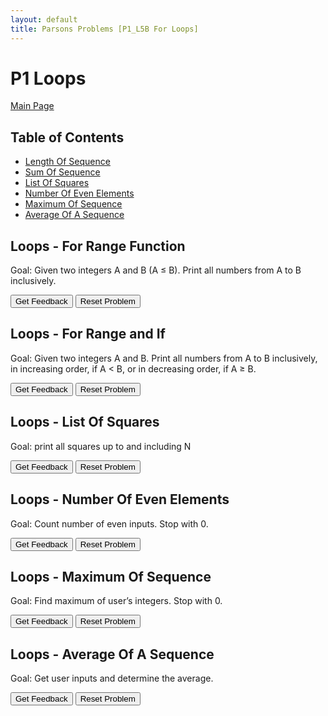 ```yaml
---
layout: default
title: Parsons Problems [P1_L5B For Loops]
---
```


# P1 Loops

[Main Page](/Parson-Problems/index.html)

## Table of Contents

- [Length Of Sequence](#loops---length-of-sequence)
- [Sum Of Sequence](#loops---sum-of-sequence)
- [List Of Squares](#loops---list-of-squares)
- [Number Of Even Elements](#loops---number-of-even-elements)
- [Maximum Of Sequence](#loops---maximum-of-sequence)
- [Average Of A Sequence](#loops---average-of-a-sequence)

## Loops - For Range Function

Goal: Given two integers A and B (A ≤ B). Print all numbers from A to B inclusively.

<div id="Loops_For_Range_Function-sortableTrash" class="sortable-code"></div> 
<div id="Loops_For_Range_Function-sortable" class="sortable-code"></div> 
<div style="clear:both;"></div> 
<p> 
    <input id="Loops_For_Range_Function-feedbackLink" value="Get Feedback" type="button" /> 
    <input id="Loops_For_Range_Function-newInstanceLink" value="Reset Problem" type="button" /> 
</p> 
<script type="text/javascript"> 
(function(){
  var initial = 
    "start = int(input('Start: '))\n" +
    "stop = int(input('Stop: '))\n" +
    "nums = range(start, stop + 1 )\n" +
    "for i in nums :\n" +
    "    print(i)";
  var parsonsPuzzle = new ParsonsWidget({
    "sortableId": "Loops_For_Range_Function-sortable",
    "max_wrong_lines": 10,
    "grader": ParsonsWidget._graders.LineBasedGrader,
    "exec_limit": 2500,
    "can_indent": true,
    "x_indent": 50,
    "lang": "en",
    "show_feedback": true
  });
  parsonsPuzzle.init(initial);
  parsonsPuzzle.shuffleLines();
  $("#Loops_For_Range_Function-newInstanceLink").click(function(event){ 
      event.preventDefault(); 
      parsonsPuzzle.shuffleLines(); 
  }); 
  $("#Loops_For_Range_Function-feedbackLink").click(function(event){ 
      event.preventDefault(); 
      parsonsPuzzle.getFeedback(); 
  }); 
})(); 
</script>

## Loops - For Range and If

Goal: Given two integers A and B. Print all numbers from A to B inclusively, in increasing order, if A < B, or in decreasing order, if A ≥ B.

<div id="Loops_ForRangeAndIf-sortableTrash" class="sortable-code"></div> 
<div id="Loops_ForRangeAndIf-sortable" class="sortable-code"></div> 
<div style="clear:both;"></div> 
<p> 
    <input id="Loops_ForRangeAndIf-feedbackLink" value="Get Feedback" type="button" /> 
    <input id="Loops_ForRangeAndIf-newInstanceLink" value="Reset Problem" type="button" /> 
</p> 
<script type="text/javascript"> 
(function(){
  var initial = "start = int(input('Start: '))\n" +
    "stop = int(input('Stop: '))\n" +
    "if start < stop: #go up\n" +
    "    nums = range(start, stop+1)\n" +
    "else: #go down\n" +
    "    nums = range(start, stop-1, -1 )\n" +
    "for i in nums:\n" +
    "    print(i)";
  var parsonsPuzzle = new ParsonsWidget({
    "sortableId": "Loops_ForRangeAndIf-sortable",
    "max_wrong_lines": 10,
    "grader": ParsonsWidget._graders.LineBasedGrader,
    "exec_limit": 2500,
    "can_indent": true,
    "x_indent": 50,
    "lang": "en",
    "show_feedback": true
  });
  parsonsPuzzle.init(initial);
  parsonsPuzzle.shuffleLines();
  $("#Loops_ForRangeAndIf-newInstanceLink").click(function(event){ 
      event.preventDefault(); 
      parsonsPuzzle.shuffleLines(); 
  }); 
  $("#Loops_ForRangeAndIf-feedbackLink").click(function(event){ 
      event.preventDefault(); 
      parsonsPuzzle.getFeedback(); 
  }); 
})(); 
</script>

## Loops - List Of Squares

Goal: print all squares up to and including N

<div id="Loops_ListOfSquares-sortableTrash" class="sortable-code"></div> 
<div id="Loops_ListOfSquares-sortable" class="sortable-code"></div> 
<div style="clear:both;"></div> 
<p> 
    <input id="Loops_ListOfSquares-feedbackLink" value="Get Feedback" type="button" /> 
    <input id="Loops_ListOfSquares-newInstanceLink" value="Reset Problem" type="button" /> 
</p> 
<script type="text/javascript"> 
(function(){
  var initial = "N = int(input()) \n" +
    "num = 1\n" +
    "while num**2 &lt;= N:\n" +
    "    print(num**2)\n" +
    "    num += 1";
  var parsonsPuzzle = new ParsonsWidget({
    "sortableId": "Loops_ListOfSquares-sortable",
    "max_wrong_lines": 10,
    "grader": ParsonsWidget._graders.LineBasedGrader,
    "exec_limit": 2500,
    "can_indent": true,
    "x_indent": 50,
    "lang": "en",
    "show_feedback": true
  });
  parsonsPuzzle.init(initial);
  parsonsPuzzle.shuffleLines();
  $("#Loops_ListOfSquares-newInstanceLink").click(function(event){ 
      event.preventDefault(); 
      parsonsPuzzle.shuffleLines(); 
  }); 
  $("#Loops_ListOfSquares-feedbackLink").click(function(event){ 
      event.preventDefault(); 
      parsonsPuzzle.getFeedback(); 
  }); 
})(); 
</script>

## Loops - Number Of Even Elements

Goal: Count number of even inputs. Stop with 0.

<div id="Loops_NumberOfEvenElements-sortableTrash" class="sortable-code"></div> 
<div id="Loops_NumberOfEvenElements-sortable" class="sortable-code"></div> 
<div style="clear:both;"></div> 
<p> 
    <input id="Loops_NumberOfEvenElements-feedbackLink" value="Get Feedback" type="button" /> 
    <input id="Loops_NumberOfEvenElements-newInstanceLink" value="Reset Problem" type="button" /> 
</p> 
<script type="text/javascript"> 
(function(){
  var initial = "num = int(input(“First number? 0 to stop.”)) #get first input\n" +
    "countEven = 0\n" +
    "while num != 0:\n" +
    "    if num % 2 == 0: #number is even\n" +
    "        countEven +=1\n" +
    "    num = int(input(“Next number? 0 to stop.”)) #get next input\n" +
    "print(countEven)";
  var parsonsPuzzle = new ParsonsWidget({
    "sortableId": "Loops_NumberOfEvenElements-sortable",
    "max_wrong_lines": 10,
    "grader": ParsonsWidget._graders.LineBasedGrader,
    "exec_limit": 2500,
    "can_indent": true,
    "x_indent": 50,
    "lang": "en",
    "show_feedback": true
  });
  parsonsPuzzle.init(initial);
  parsonsPuzzle.shuffleLines();
  $("#Loops_NumberOfEvenElements-newInstanceLink").click(function(event){ 
      event.preventDefault(); 
      parsonsPuzzle.shuffleLines(); 
  }); 
  $("#Loops_NumberOfEvenElements-feedbackLink").click(function(event){ 
      event.preventDefault(); 
      parsonsPuzzle.getFeedback(); 
  }); 
})(); 
</script>

## Loops - Maximum Of Sequence

Goal: Find maximum of user’s integers. Stop with 0.

<div id="Loops_MaximumOfSequence-sortableTrash" class="sortable-code"></div> 
<div id="Loops_MaximumOfSequence-sortable" class="sortable-code"></div> 
<div style="clear:both;"></div> 
<p> 
    <input id="Loops_MaximumOfSequence-feedbackLink" value="Get Feedback" type="button" /> 
    <input id="Loops_MaximumOfSequence-newInstanceLink" value="Reset Problem" type="button" /> 
</p> 
<script type="text/javascript"> 
(function(){
  var initial = "num = int(input(“First number? 0 to stop.”)) #get first input\n" +
    "maxNum = 0\n" +
    "while num != 0:\n" +
    "    if num &gt; maxNum: #if user enters number great max\n" +
    "        maxNum = num\n" +
    "    num = int(input(“Next number? 0 to stop.”)) #get next input\n" +
    "print(maxNum)";
  var parsonsPuzzle = new ParsonsWidget({
    "sortableId": "Loops_MaximumOfSequence-sortable",
    "max_wrong_lines": 10,
    "grader": ParsonsWidget._graders.LineBasedGrader,
    "exec_limit": 2500,
    "can_indent": true,
    "x_indent": 50,
    "lang": "en",
    "show_feedback": true
  });
  parsonsPuzzle.init(initial);
  parsonsPuzzle.shuffleLines();
  $("#Loops_MaximumOfSequence-newInstanceLink").click(function(event){ 
      event.preventDefault(); 
      parsonsPuzzle.shuffleLines(); 
  }); 
  $("#Loops_MaximumOfSequence-feedbackLink").click(function(event){ 
      event.preventDefault(); 
      parsonsPuzzle.getFeedback(); 
  }); 
})(); 
</script>

## Loops - Average Of A Sequence

Goal: Get user inputs and determine the average.

<div id="Loops_AverageOfASequence-sortableTrash" class="sortable-code"></div> 
<div id="Loops_AverageOfASequence-sortable" class="sortable-code"></div> 
<div style="clear:both;"></div> 
<p> 
    <input id="Loops_AverageOfASequence-feedbackLink" value="Get Feedback" type="button" /> 
    <input id="Loops_AverageOfASequence-newInstanceLink" value="Reset Problem" type="button" /> 
</p> 
<script type="text/javascript"> 
(function(){
  var initial = "num = int(input(“First number? 0 to stop.”)) #get first input\n" +
    "count = 0\n" +
    "sum = 0\n" +
    "while num != 0:\n" +
    "    count += 1\n" +
    "    sum = sum + num\n" +
    "        num = int(input(“Next number? 0 to stop.”)) #get next input\n" +
    "average = sum / count\n" +
    "print(average)";
  var parsonsPuzzle = new ParsonsWidget({
    "sortableId": "Loops_AverageOfASequence-sortable",
    "max_wrong_lines": 10,
    "grader": ParsonsWidget._graders.LineBasedGrader,
    "exec_limit": 2500,
    "can_indent": true,
    "x_indent": 50,
    "lang": "en",
    "show_feedback": true
  });
  parsonsPuzzle.init(initial);
  parsonsPuzzle.shuffleLines();
  $("#Loops_AverageOfASequence-newInstanceLink").click(function(event){ 
      event.preventDefault(); 
      parsonsPuzzle.shuffleLines(); 
  }); 
  $("#Loops_AverageOfASequence-feedbackLink").click(function(event){ 
      event.preventDefault(); 
      parsonsPuzzle.getFeedback(); 
  }); 
})(); 
</script>
